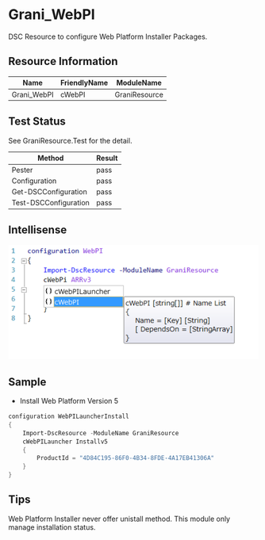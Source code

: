 Grani_WebPI
============

DSC Resource to configure Web Platform Installer Packages.

Resource Information
----

Name | FriendlyName | ModuleName 
-----|-----|-----
Grani_WebPI | cWebPI | GraniResource

Test Status
----

See GraniResource.Test for the detail.

Method | Result
----|----
Pester| pass
Configuration| pass
Get-DSCConfiguration| pass
Test-DSCConfiguration| pass

Intellisense
----

![](cWebPI.png)

Sample
----

- Install Web Platform Version 5

```powershell
configuration WebPILauncherInstall
{
    Import-DscResource -ModuleName GraniResource
    cWebPILauncher Installv5
    {
        ProductId = "4D84C195-86F0-4B34-8FDE-4A17EB41306A"
    }
}
```

Tips
----

Web Platform Installer never offer unistall method. This module only manage installation status.